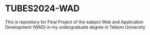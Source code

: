# TUBES2024-WAD
This is repository for Final Project of the subject Web and Application Development (WAD) in my undergraduate degree in Telkom University
